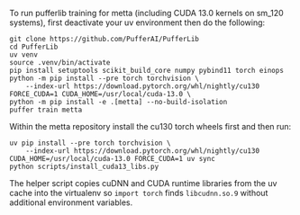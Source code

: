To run pufferlib training for metta (including CUDA 13.0 kernels on sm_120
systems), first deactivate your uv environment then do the following:

```
git clone https://github.com/PufferAI/PufferLib
cd PufferLib
uv venv
source .venv/bin/activate
pip install setuptools scikit_build_core numpy pybind11 torch einops
python -m pip install --pre torch torchvision \
    --index-url https://download.pytorch.org/whl/nightly/cu130
FORCE_CUDA=1 CUDA_HOME=/usr/local/cuda-13.0 \
python -m pip install -e .[metta] --no-build-isolation
puffer train metta
```

Within the metta repository install the cu130 torch wheels first and then run:

```
uv pip install --pre torch torchvision \
    --index-url https://download.pytorch.org/whl/nightly/cu130
CUDA_HOME=/usr/local/cuda-13.0 FORCE_CUDA=1 uv sync
python scripts/install_cuda13_libs.py
```

The helper script copies cuDNN and CUDA runtime libraries from the uv cache into
the virtualenv so `import torch` finds `libcudnn.so.9` without additional
environment variables.
